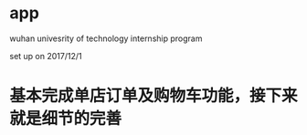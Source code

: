 # app

wuhan univesrity of technology internship program

set up on 2017/12/1

# 基本完成单店订单及购物车功能，接下来就是细节的完善